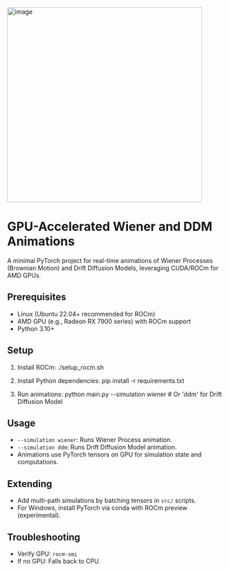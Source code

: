 <img width="450" height="450" alt="image" src="https://github.com/user-attachments/assets/3d280e8f-2b80-43e8-a445-5bfbdf405c07" />

# GPU-Accelerated Wiener and DDM Animations

A minimal PyTorch project for real-time animations of Wiener Processes (Brownian Motion) and Drift Diffusion Models, leveraging CUDA/ROCm for AMD GPUs.

## Prerequisites
- Linux (Ubuntu 22.04+ recommended for ROCm)
- AMD GPU (e.g., Radeon RX 7900 series) with ROCm support
- Python 3.10+

## Setup
1. Install ROCm:
./setup_rocm.sh

2. Install Python dependencies:
pip install -r requirements.txt

3. Run animations:
python main.py --simulation wiener # Or 'ddm' for Drift Diffusion Model


## Usage
- `--simulation wiener`: Runs Wiener Process animation.
- `--simulation ddm`: Runs Drift Diffusion Model animation.
- Animations use PyTorch tensors on GPU for simulation state and computations.

## Extending
- Add multi-path simulations by batching tensors in `src/` scripts.
- For Windows, install PyTorch via conda with ROCm preview (experimental).

## Troubleshooting
- Verify GPU: `rocm-smi`
- If no GPU: Falls back to CPU.

